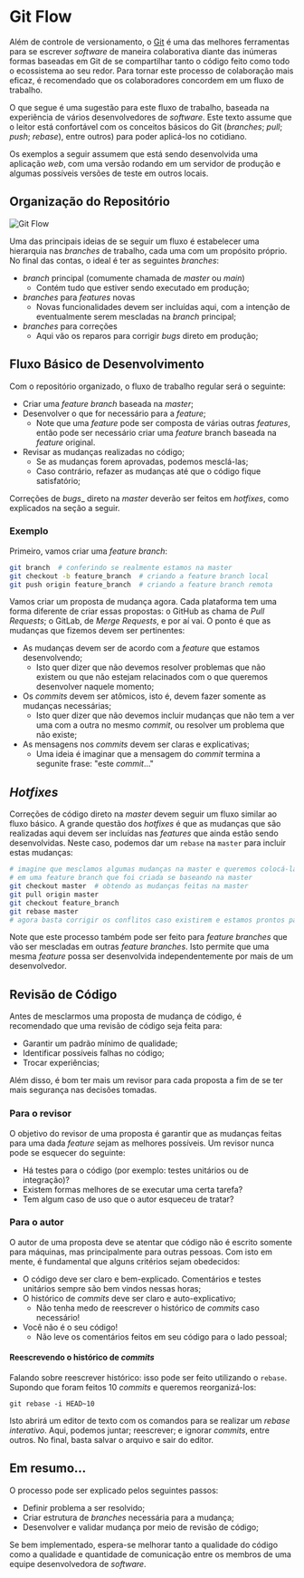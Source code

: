 # Git Flow

Além de controle de versionamento, o [Git](https://git-scm.com/) é uma das
melhores ferramentas para se escrever _software_ de maneira colaborativa
diante das inúmeras formas baseadas em Git de se compartilhar tanto o código
feito como todo o ecossistema ao seu redor. Para tornar este processo de
colaboração mais eficaz, é recomendado que os colaboradores concordem em um
fluxo de trabalho.

O que segue é uma sugestão para este fluxo de trabalho, baseada na experiência
de vários desenvolvedores de _software_. Este texto assume que o leitor está
confortável com os conceitos básicos do Git (_branches_; _pull_; _push_;
_rebase_), entre outros) para poder aplicá-los no cotidiano.

Os exemplos a seguir assumem que está sendo desenvolvida uma aplicação _web_,
com uma versão rodando em um servidor de produção e algumas possíveis versões
de teste em outros locais.

## Organização do Repositório

![Git Flow](https://github.com/liberdade-organizacao/posts/raw/master/img/git-glow.svg)

Uma das principais ideias de se seguir um fluxo é estabelecer uma hierarquia
nas _branches_ de trabalho, cada uma com um propósito próprio. No final das
contas, o ideal é ter as seguintes _branches_:

- _branch_ principal (comumente chamada de _master_ ou _main_)
  - Contém tudo que estiver sendo executado em produção;
- _branches_ para _features_ novas
  - Novas funcionalidades devem ser incluídas aqui, com a intenção de
    eventualmente serem mescladas na _branch_ principal;
- _branches_ para correções
  - Aqui vão os reparos para corrigir _bugs_ direto em produção;

## Fluxo Básico de Desenvolvimento

Com o repositório organizado, o fluxo de trabalho regular será o seguinte:

- Criar uma _feature branch_ baseada na _master_;
- Desenvolver o que for necessário para a _feature_;
  - Note que uma _feature_ pode ser composta de várias outras _features_,
    então pode ser necessário criar uma _feature_ branch baseada na
   _feature_  original.
- Revisar as mudanças realizadas no código;
  - Se as mudanças forem aprovadas, podemos mesclá-las;
  - Caso contrário, refazer as mudanças até que o código fique satisfatório;

Correções de _bugs__ direto na _master_ deverão ser feitos em _hotfixes_,
como explicados na seção a seguir.

### Exemplo

Primeiro, vamos criar uma _feature branch_:

``` sh
git branch  # conferindo se realmente estamos na master
git checkout -b feature_branch  # criando a feature branch local
git push origin feature_branch  # criando a feature branch remota
```

Vamos criar um proposta de mudança agora. Cada plataforma tem uma forma
diferente de criar essas propostas: o GitHub as chama de _Pull Requests_;
o GitLab, de _Merge Requests_, e por aí vai. O ponto é que as mudanças que
fizemos devem ser pertinentes:

- As mudanças devem ser de acordo com a _feature_ que estamos desenvolvendo;
  - Isto quer dizer que não devemos resolver problemas que não existem
    ou que não estejam relacinados com o que queremos desenvolver
    naquele momento;
- Os _commits_ devem ser atômicos, isto é, devem fazer somente as mudanças
  necessárias;
  - Isto quer dizer que não devemos incluir mudanças que não tem a ver
    uma com a outra no mesmo _commit_, ou resolver um problema que não existe;
- As mensagens nos _commits_ devem ser claras e explicativas;
  - Uma ideia é imaginar que a mensagem do _commit_ termina a segunite frase:
    "este _commit_..."

## _Hotfixes_

Correções de código direto na _master_ devem seguir um fluxo similar ao fluxo
básico. A grande questão dos _hotfixes_ é que as mudanças que são realizadas
aqui devem ser incluídas nas _features_ que ainda estão sendo desenvolvidas.
Neste caso, podemos dar um `rebase` na `master` para incluir estas mudanças:

``` sh
# imagine que mesclamos algumas mudanças na master e queremos colocá-las
# em uma feature branch que foi criada se baseando na master
git checkout master  # obtendo as mudanças feitas na master
git pull origin master
git checkout feature_branch
git rebase master
# agora basta corrigir os conflitos caso existirem e estamos prontos para continuar!
```

Note que este processo também pode ser feito para _feature branches_ que
vão ser mescladas em outras _feature branches_. Isto permite que uma mesma
_feature_ possa ser desenvolvida independentemente por mais de um desenvolvedor.

## Revisão de Código

Antes de mesclarmos uma proposta de mudança de código, é recomendado que uma
revisão de código seja feita para:

- Garantir um padrão mínimo de qualidade;
- Identificar possíveis falhas no código;
- Trocar experiências;

Além disso, é bom ter mais um revisor para cada proposta a fim de se ter mais
segurança nas decisões tomadas.

### Para o revisor

O objetivo do revisor de uma proposta é garantir que as mudanças feitas para
uma dada _feature_ sejam as melhores possíveis. Um revisor nunca pode se
esquecer do seguinte:

- Há testes para o código (por exemplo: testes unitários ou de integração)?
- Existem formas melhores de se executar uma certa tarefa?
- Tem algum caso de uso que o autor esqueceu de tratar?

### Para o autor

O autor de uma proposta deve se atentar que código não é escrito somente
para máquinas, mas principalmente para outras pessoas. Com isto em mente,
é fundamental que alguns critérios sejam obedecidos:

- O código deve ser claro e bem-explicado. Comentários e testes unitários
  sempre são bem vindos nessas horas;
- O histórico de _commits_ deve ser claro e auto-explicativo;
  - Não tenha medo de reescrever o histórico de _commits_ caso necessário!
- Você não é o seu código!
  - Não leve os comentários feitos em seu código para o lado pessoal;

#### Reescrevendo o histórico de _commits_

Falando sobre reescrever histórico: isso pode ser feito utilizando o `rebase`.
Supondo que foram feitos 10 _commits_ e queremos reorganizá-los:

```
git rebase -i HEAD~10
```

Isto abrirá um editor de texto com os comandos para se realizar um
_rebase interativo_. Aqui, podemos juntar; reescrever; e ignorar _commits_, entre
outros. No final, basta salvar o arquivo e sair do editor.

## Em resumo...

O processo pode ser explicado pelos seguintes passos:

- Definir problema a ser resolvido;
- Criar estrutura de _branches_  necessária para a mudança;
- Desenvolver e validar mudança por meio de revisão de código;

Se bem implementado, espera-se melhorar tanto a qualidade do código como a
qualidade e quantidade de comunicação entre os membros de uma equipe
desenvolvedora de _software_.
